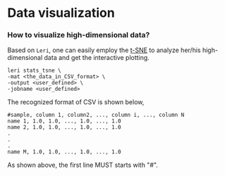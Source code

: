 # Data visualization

### How to visualize high-dimensional data?

Based on `Leri`, one can easily employ the [t-SNE](https://en.wikipedia.org/wiki/T-distributed_stochastic_neighbor_embedding) to analyze her/his high-dimensional data and get the interactive plotting. 

```text
leri stats_tsne \
-mat <the_data_in_CSV_format> \
-output <user_defined> \
-jobname <user_defined>
```

The recognized format of CSV is shown below,

```markup
#sample, column 1, column2, ..., column i, ..., column N
name 1, 1.0, 1.0, ..., 1.0, ..., 1.0
name 2, 1.0, 1.0, ..., 1.0, ..., 1.0
.
.
.
name M, 1.0, 1.0, ..., 1.0, ..., 1.0
```

As shown above, the first line MUST starts with "\#".

